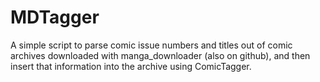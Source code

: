 MDTagger
========

A simple script to parse comic issue numbers and titles out of comic archives downloaded with manga_downloader (also on github), and then insert that information into the archive using ComicTagger.
